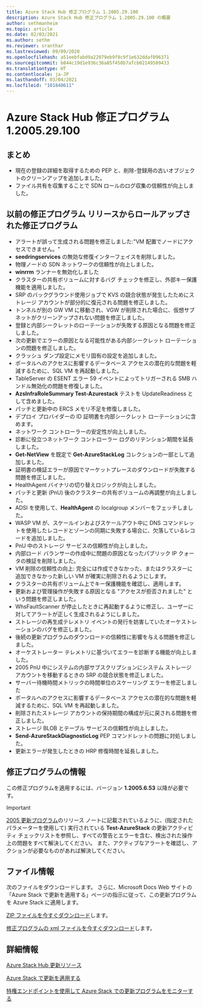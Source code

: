 ```yaml
---
title: Azure Stack Hub 修正プログラム 1.2005.29.100
description: Azure Stack Hub 修正プログラム 1.2005.29.100 の概要
author: sethmanheim
ms.topic: article
ms.date: 02/03/2021
ms.author: sethm
ms.reviewer: sranthar
ms.lastreviewed: 09/09/2020
ms.openlocfilehash: a51eebfabd9a22079eb9f8c9f1e632ddaf096371
ms.sourcegitcommit: b844c19d1e936c36a85f450b7afcb02149589433
ms.translationtype: HT
ms.contentlocale: ja-JP
ms.lasthandoff: 03/04/2021
ms.locfileid: "101840611"
---
```

# <a name="azure-stack-hub-hotfix-1200529100"></a>Azure Stack Hub 修正プログラム 1.2005.29.100

## <a name="summary"></a>まとめ

- 現在の登録の詳細を取得するための PEP と、削除-登録用の古いオブジェクトのクリーンアップを追加しました。
- ファイル共有を収集することで SDN ロールのログ収集の信頼性が向上しました。

## <a name="fixes-rolled-up-from-previous-hotfix-releases"></a>以前の修正プログラム リリースからロールアップされた修正プログラム

- アラートが誤って生成される問題を修正しました:"VM 配置でノードにアクセスできません。"
- **seedringservices** の無効な修復インターフェイスを削除しました。
- 物理ノードの SDN ネットワークの信頼性が向上しました。
- **winrrm** ランナーを無効化しました
- クラスターの共有ボリュームに対するバグ チェックを修正し、外部キー保護機能を適用しました。
- SRP のバックグラウンド使用ジョブで KVS の競合状態が発生したためにストレージ アカウントが部分的に復元される問題を修正しました。
- トンネルが別の GW VM に移動され、VGW が削除された場合に、仮想サブネットがクリーンアップされない問題を修正しました。
- 登録と内部シークレットのローテーションが失敗する原因となる問題を修正しました。
- 次の更新でエラーの原因となる可能性がある内部シークレット ローテーションの問題を修正しました。
- クラッシュ ダンプ設定にメモリ固有の設定を追加しました。
- ポータルへのアクセスに影響するデータベース アクセスの潜在的な問題を軽減するために、SQL VM を再起動しました。
- TableServer の ESENT エラー 59 イベントによってトリガーされる SMB ハンドル無効化の問題を修復しました。
- **AzsInfraRoleSummary Test-Azurestack** テストを UpdateReadiness として含めました。
- パッチと更新中の ERCS メモリ不足を修復しました。
- デプロイ プロバイダーの ID 証明書を内部シークレット ローテーションに含めます。
- ネットワーク コントローラーの安定性が向上しました。
- 診断に役立つネットワーク コントローラー ログのリテンション期間を延長しました。
- **Get-NetView** を既定で **Get-AzureStackLog** コレクションの一部として追加しました。
- 証明書の検証エラーが原因でマーケットプレースのダウンロードが失敗する問題を修正しました。
- HealthAgent バイナリの切り替えロジックが向上しました。
- パッチと更新 (PnU) 後のクラスターの共有ボリュームの再調整が向上しました。
- ADSI を使用して、**HealthAgent** の localgroup メンバーをフェッチしました。
- WASP VM が、スケールインおよびスケールアウト中に DNS コマンドレットを使用したレコードとゾーンの同期に失敗する場合に、欠落しているレコードを追加しました。
- PnU 中のストレージ サービスの信頼性が向上しました。
- 内部ロード バランサーの作成中に問題の原因となったパブリック IP クォータの検証を削除しました。
- VM 削除の信頼性の向上: 完全には作成できなかった、またはクラスターに追加できなかった新しい VM が確実に削除されるようにします。
- クラスターの共有ボリューム上でキー保護機能を確認し、適用します。
- 更新および管理操作が失敗する原因となる "アクセスが拒否されました" という問題を修正しました。
- WhsFaultScanner が停止したときに再起動するように修正し、ユーザーに対してアラートが正しく生成されるようにしました。
- ストレージの再生成テレメトリ イベントの発行を妨害していたオーケストレーションのバグを修正しました。
- 後続の更新プログラムのダウンロードの信頼性に影響を与える問題を修正しました。
- オーケストレーター テレメトリに基づいてエラーを診断する機能が向上しました。
- 2005 PnU 中にシステムの内部サブスクリプションにシステム ストレージ アカウントを移動するときの SRP の競合状態を修正しました。
- サーバー待機時間メトリックの時間単位のスケーリング エラーを修正しました
- ポータルへのアクセスに影響するデータベース アクセスの潜在的な問題を軽減するために、SQL VM を再起動しました。
- 削除されたストレージ アカウントの保持期間の構成が元に戻される問題を修正しました。
- ストレージ BLOB とテーブル サービスの信頼性が向上しました。
- **Send-AzureStackDiagnosticLog** PEP コマンドレットの問題に対処しました。
- 更新エラーが発生したときの HRP 修復時間を延長しました。

## <a name="hotfix-information"></a>修正プログラムの情報

この修正プログラムを適用するには、バージョン **1.2005.6.53** 以降が必要です。

> [!IMPORTANT]
> [2005 更新プログラム](release-notes.md?view=azs-2005&preserve-view=true)のリリース ノートに記載されているように、(指定されたパラメーターを使用して) 実行されている **Test-AzureStack** の更新アクティビティ チェックリストを参照し、すべての警告とエラーを含む、検出された操作上の問題をすべて解決してください。 また、アクティブなアラートを確認し、アクションが必要なものがあれば解決してください。

## <a name="file-information"></a>ファイル情報

次のファイルをダウンロードします。 さらに、Microsoft Docs Web サイトの「Azure Stack で更新を適用する」ページの指示に従って、この更新プログラムを Azure Stack に適用します。

[ZIP ファイルを今すぐダウンロード](https://azurestackhub.azureedge.net/PR/download/MAS_HotFix_1.2005.29.100/HotFix/AzS_Update_1.2005.29.100.zip)します。

[修正プログラムの xml ファイルを今すぐダウンロード](https://azurestackhub.azureedge.net/PR/download/MAS_HotFix_1.2005.29.100/HotFix/metadata.xml)します。

## <a name="more-information"></a>詳細情報

[Azure Stack Hub 更新リソース](azure-stack-updates.md)

[Azure Stack で更新を適用する](azure-stack-apply-updates.md)

[特権エンドポイントを使用して Azure Stack での更新プログラムをモニターする](azure-stack-monitor-update.md)
